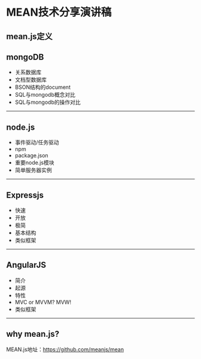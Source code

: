 # MEAN技术分享演讲稿

## mean.js定义
## mongoDB
* 关系数据库
* 文档型数据库
* BSON结构的document
* SQL与mongodb概念对比
* SQL与mongodb的操作对比

- - - 
## node.js
* 事件驱动/任务驱动
* npm
* package.json
* 重要node.js模块
* 简单服务器实例

---
## Expressjs
* 快速
* 开放
* 极简
* 基本结构
* 类似框架

---
## AngularJS
* 简介
* 起源
* 特性
* MVC or MVVM? MVW! 
* 类似框架

---

## why mean.js?

MEAN.js地址：https://github.com/meanjs/mean

